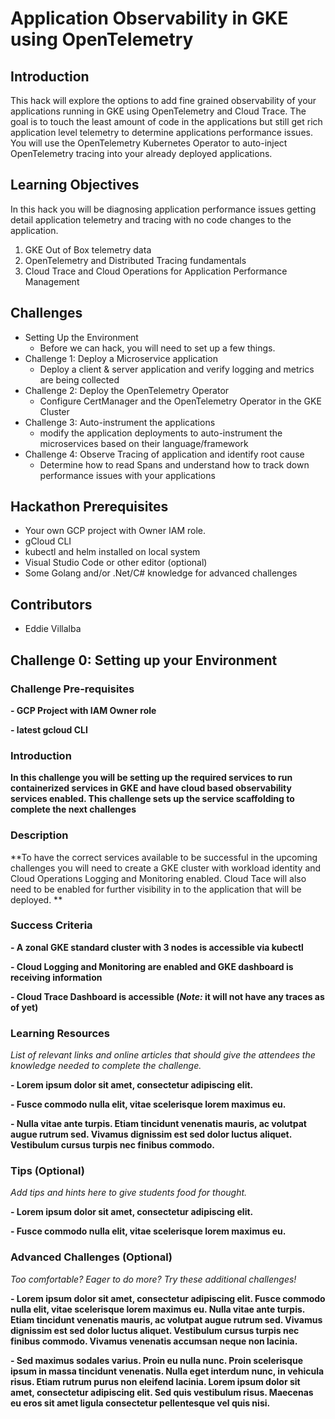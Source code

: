 # Application Observability in GKE using OpenTelemetry

## Introduction

This hack will explore the options to add fine grained observability of your applications running in GKE using OpenTelemetry and Cloud Trace. The goal is to touch the least amount of code in the applications but still get rich application level telemetry to determine applications performance issues. You will use the OpenTelemetry Kubernetes Operator to auto-inject OpenTelemetry tracing into your already deployed applications.

## Learning Objectives

In this hack you will be diagnosing application performance issues getting detail application telemetry and tracing with no code changes to the application.

1. GKE Out of Box telemetry data
2. OpenTelemetry and Distributed Tracing fundamentals
3. Cloud Trace and Cloud Operations for Application Performance Management

## Challenges

- Setting Up the Environment
   - Before we can hack, you will need to set up a few things.
-  Challenge 1: Deploy a Microservice application
   - Deploy a client & server application and verify logging and metrics are being collected
- Challenge 2: Deploy the OpenTelemetry Operator
   - Configure CertManager and the OpenTelemetry Operator in the GKE Cluster
- Challenge 3: Auto-instrument the applications
   - modify the application deployments to auto-instrument the microservices based on their language/framework
- Challenge 4: Observe Tracing of application and identify root cause
   - Determine how to read Spans and understand how to track down performance issues with your applications

## Hackathon Prerequisites

- Your own GCP project with Owner IAM role.
- gCloud CLI
- kubectl and helm installed on local system
- Visual Studio Code or other editor
(optional)
- Some Golang and/or .Net/C# knowledge for advanced challenges

## Contributors

- Eddie Villalba


## Challenge 0: Setting up your Environment

### Challenge Pre-requisites

**- GCP Project with IAM Owner role**

**- latest gcloud CLI**

### Introduction

**In this challenge you will be setting up the required services to run containerized services in GKE and have cloud based observability services enabled. This challenge sets up the service scaffolding to complete the next challenges**


### Description

**To have the correct services available to be successful in the upcoming challenges you will need to create a GKE cluster with workload identity and Cloud Operations Logging and Monitoring enabled. Cloud Tace will also need to be enabled for further visibility in to the application that will be deployed. **


### Success Criteria

**- A zonal GKE standard cluster with 3 nodes is accessible via kubectl**

**- Cloud Logging and Monitoring are enabled and GKE dashboard is receiving information**

**- Cloud Trace Dashboard is accessible (*Note:* it will not have any traces as of yet)**


### Learning Resources

*List of relevant links and online articles that should give the attendees the knowledge needed to complete the challenge.*

**- Lorem ipsum dolor sit amet, consectetur adipiscing elit.**

**- Fusce commodo nulla elit, vitae scelerisque lorem maximus eu.**

**- Nulla vitae ante turpis. Etiam tincidunt venenatis mauris, ac volutpat augue rutrum sed. Vivamus dignissim est sed dolor luctus aliquet. Vestibulum cursus turpis nec finibus commodo.**


### Tips (Optional)

*Add tips and hints here to give students food for thought.*

**- Lorem ipsum dolor sit amet, consectetur adipiscing elit.**

**- Fusce commodo nulla elit, vitae scelerisque lorem maximus eu.**


### Advanced Challenges (Optional)

*Too comfortable?  Eager to do more?  Try these additional challenges!*

**- Lorem ipsum dolor sit amet, consectetur adipiscing elit. Fusce commodo nulla elit, vitae scelerisque lorem maximus eu. Nulla vitae ante turpis. Etiam tincidunt venenatis mauris, ac volutpat augue rutrum sed. Vivamus dignissim est sed dolor luctus aliquet. Vestibulum cursus turpis nec finibus commodo. Vivamus venenatis accumsan neque non lacinia.**

**- Sed maximus sodales varius. Proin eu nulla nunc. Proin scelerisque ipsum in massa tincidunt venenatis. Nulla eget interdum nunc, in vehicula risus. Etiam rutrum purus non eleifend lacinia. Lorem ipsum dolor sit amet, consectetur adipiscing elit. Sed quis vestibulum risus. Maecenas eu eros sit amet ligula consectetur pellentesque vel quis nisi.**
